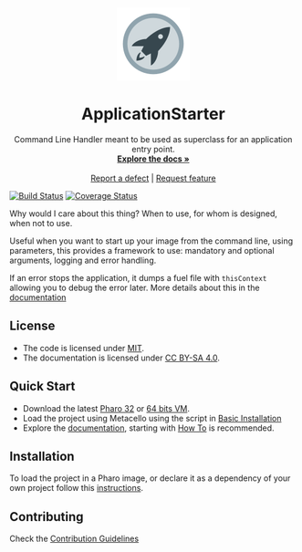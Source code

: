 <p align="center"><img src="assets/logos/128x128.png">
 <h1 align="center">ApplicationStarter</h1>
  <p align="center">
    Command Line Handler meant to be used as superclass for an application entry point.
    <br>
    <a href="docs/"><strong>Explore the docs »</strong></a>
    <br>
    <br>
    <a href="https://github.com/ba-st/ApplicationStarter/issues/new?labels=Type%3A+Defect">Report a defect</a>
    |
    <a href="https://github.com/ba-st/ApplicationStarter/issues/new?labels=Type%3A+Feature">Request feature</a>
  </p>
</p>

[![Build Status](https://travis-ci.org/ba-st/ApplicationStarter.svg?branch=master)](https://travis-ci.org/ba-st/ApplicationStarter)
[![Coverage Status](https://coveralls.io/repos/github/ba-st/ApplicationStarter/badge.svg?branch=master)](https://coveralls.io/github/ba-st/ApplicationStarter?branch=master)

Why would I care about this thing? When to use, for whom is designed, when not to use.

Useful when you want to start up your image from the command line, using parameters, this provides a framework to use: mandatory and optional arguments, logging and error handling.

If an error stops the application, it dumps a fuel file with `thisContext` allowing you to debug the error later. More details about this in the [documentation](docs/Debugging.md)

## License
- The code is licensed under [MIT](LICENSE).
- The documentation is licensed under [CC BY-SA 4.0](http://creativecommons.org/licenses/by-sa/4.0/).

## Quick Start

- Download the latest [Pharo 32](https://get.pharo.org/) or [64 bits VM](https://get.pharo.org/64/).
- Load the project using Metacello using the script in [Basic Installation](docs/Installation.md#basic-installation)
- Explore the [documentation](docs/), starting with [How To](docs/HowTo.md) is recommended.

## Installation

To load the project in a Pharo image, or declare it as a dependency of your own project follow this [instructions](docs/Installation.md).

## Contributing

Check the [Contribution Guidelines](CONTRIBUTING.md)
